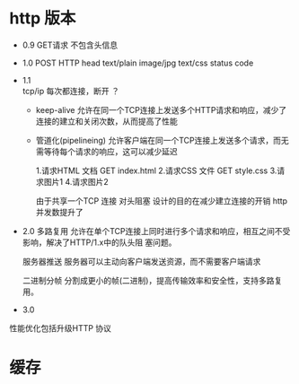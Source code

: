 # http 版本

- 0.9 
  GET请求 不包含头信息
- 1.0
  POST
  HTTP head
  text/plain image/jpg text/css
  status code 
- 1.1    
  tcp/ip 每次都连接，断开 ？
  - keep-alive  允许在同一个TCP连接上发送多个HTTP请求和响应，减少了连接的建立和关闭次数，从而提高了性能
  - 管道化(pipelineing) 允许客户端在同一个TCP连接上发送多个请求，而无需等待每个请求的响应，这可以减少延迟

    1.请求HTML 文档 GET index.html
    2.请求CSS 文件 GET style.css
    3.请求图片1
    4.请求图片2
    
    由于共享一个TCP 连接 对头阻塞
    设计的目的在减少建立连接的开销
    http 并发数提升了 
- 2.0 
  多路复用
  允许在单个TCP连接上同时进行多个请求和响应，相互之间不受影响，解决了HTTP/1.x中的队头阻 塞问题。

  服务器推送
  服务器可以主动向客户端发送资源，而不需要客户端请求

  二进制分帧
  分割成更小的帧(二进制)，提高传输效率和安全性，支持多路复用。

  
- 3.0 
  
性能优化包括升级HTTP 协议 

# 缓存  